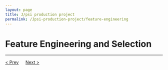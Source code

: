 ```yaml
---
layout: page
title: J/psi production project
permalink: /Jpsi-production-project/feature-engineering
---
```


# Feature Engineering and Selection

---

[< Prev](proj-4.markdown) &emsp; [Next >](proj-6.markdown)